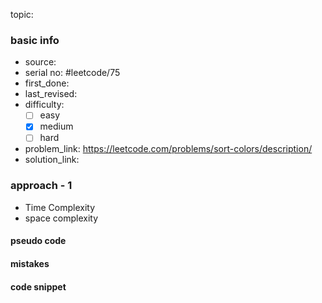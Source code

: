 topic:

### basic info
- source: 
- serial no: #leetcode/75 
- first_done:
- last_revised:
- difficulty:
	- [ ] easy
	- [x] medium
	- [ ] hard
- problem_link: https://leetcode.com/problems/sort-colors/description/
- solution_link:

### approach - 1
- Time Complexity
- space complexity

#### pseudo code

#### mistakes

#### code snippet
```python

```